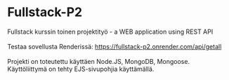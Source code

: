 # Fullstack-P2
 Fullstack kurssin toinen projektityö - a WEB application using REST API
<br />
<br />
Testaa sovellusta Renderissä: https://fullstack-p2.onrender.com/api/getall
<br />
<br />
Projekti on toteutettu käyttäen Node.JS, MongoDB, Mongoose. Käyttöliittymä on tehty EJS-sivupohjia käyttämällä.
